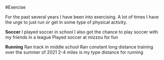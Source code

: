 #Exercise

For the past several years I have been into exercising.
 A lot of times I have the urge to just run or get
in some type of physical activity.

**Soccer**
I played soccer in school
I also got the chance to play soccer with my friends in a league
Played soccer at mizzou for fun

**Running**
Ran track in middle school
Ran constant long distance training over the summer of 2021
2-4 miles is my type distance for running
